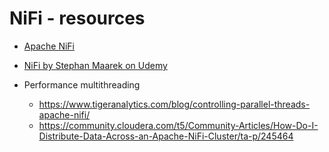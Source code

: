 # NiFi - resources

* [Apache NiFi](https://nifi.apache.org/)

* [NiFi by Stephan Maarek on Udemy](https://www.udemy.com/course/apache-nifi/learn/lecture/6343844?start=0#overview)

* Performance multithreading
  * https://www.tigeranalytics.com/blog/controlling-parallel-threads-apache-nifi/
  * https://community.cloudera.com/t5/Community-Articles/How-Do-I-Distribute-Data-Across-an-Apache-NiFi-Cluster/ta-p/245464



